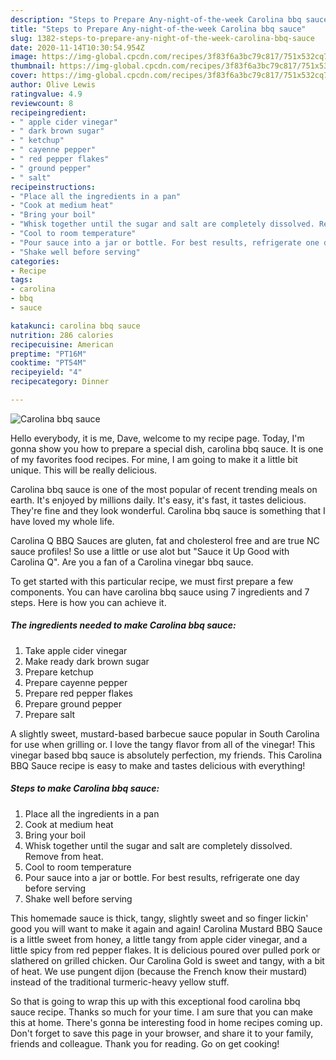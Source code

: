 ```yaml
---
description: "Steps to Prepare Any-night-of-the-week Carolina bbq sauce"
title: "Steps to Prepare Any-night-of-the-week Carolina bbq sauce"
slug: 1382-steps-to-prepare-any-night-of-the-week-carolina-bbq-sauce
date: 2020-11-14T10:30:54.954Z
image: https://img-global.cpcdn.com/recipes/3f83f6a3bc79c817/751x532cq70/carolina-bbq-sauce-recipe-main-photo.jpg
thumbnail: https://img-global.cpcdn.com/recipes/3f83f6a3bc79c817/751x532cq70/carolina-bbq-sauce-recipe-main-photo.jpg
cover: https://img-global.cpcdn.com/recipes/3f83f6a3bc79c817/751x532cq70/carolina-bbq-sauce-recipe-main-photo.jpg
author: Olive Lewis
ratingvalue: 4.9
reviewcount: 8
recipeingredient:
- " apple cider vinegar"
- " dark brown sugar"
- " ketchup"
- " cayenne pepper"
- " red pepper flakes"
- " ground pepper"
- " salt"
recipeinstructions:
- "Place all the ingredients in a pan"
- "Cook at medium heat"
- "Bring your boil"
- "Whisk together until the sugar and salt are completely dissolved. Remove from heat."
- "Cool to room temperature"
- "Pour sauce into a jar or bottle. For best results, refrigerate one day before serving"
- "Shake well before serving"
categories:
- Recipe
tags:
- carolina
- bbq
- sauce

katakunci: carolina bbq sauce 
nutrition: 286 calories
recipecuisine: American
preptime: "PT16M"
cooktime: "PT54M"
recipeyield: "4"
recipecategory: Dinner

---
```



![Carolina bbq sauce](https://img-global.cpcdn.com/recipes/3f83f6a3bc79c817/751x532cq70/carolina-bbq-sauce-recipe-main-photo.jpg)

Hello everybody, it is me, Dave, welcome to my recipe page. Today, I'm gonna show you how to prepare a special dish, carolina bbq sauce. It is one of my favorites food recipes. For mine, I am going to make it a little bit unique. This will be really delicious.

Carolina bbq sauce is one of the most popular of recent trending meals on earth. It's enjoyed by millions daily. It's easy, it's fast, it tastes delicious. They're fine and they look wonderful. Carolina bbq sauce is something that I have loved my whole life.

Carolina Q BBQ Sauces are gluten, fat and cholesterol free and are true NC sauce profiles! So use a little or use alot but &#34;Sauce it Up Good with Carolina Q&#34;. Are you a fan of a Carolina vinegar bbq sauce.


To get started with this particular recipe, we must first prepare a few components. You can have carolina bbq sauce using 7 ingredients and 7 steps. Here is how you can achieve it.

<!--inarticleads1-->

##### The ingredients needed to make Carolina bbq sauce:

1. Take  apple cider vinegar
1. Make ready  dark brown sugar
1. Prepare  ketchup
1. Prepare  cayenne pepper
1. Prepare  red pepper flakes
1. Prepare  ground pepper
1. Prepare  salt


A slightly sweet, mustard-based barbecue sauce popular in South Carolina for use when grilling or. I love the tangy flavor from all of the vinegar! This vinegar based bbq sauce is absolutely perfection, my friends. This Carolina BBQ Sauce recipe is easy to make and tastes delicious with everything! 

<!--inarticleads2-->

##### Steps to make Carolina bbq sauce:

1. Place all the ingredients in a pan
1. Cook at medium heat
1. Bring your boil
1. Whisk together until the sugar and salt are completely dissolved. Remove from heat.
1. Cool to room temperature
1. Pour sauce into a jar or bottle. For best results, refrigerate one day before serving
1. Shake well before serving


This homemade sauce is thick, tangy, slightly sweet and so finger lickin&#39; good you will want to make it again and again! Carolina Mustard BBQ Sauce is a little sweet from honey, a little tangy from apple cider vinegar, and a little spicy from red pepper flakes. It is delicious poured over pulled pork or slathered on grilled chicken. Our Carolina Gold is sweet and tangy, with a bit of heat. We use pungent dijon (because the French know their mustard) instead of the traditional turmeric-heavy yellow stuff. 

So that is going to wrap this up with this exceptional food carolina bbq sauce recipe. Thanks so much for your time. I am sure that you can make this at home. There's gonna be interesting food in home recipes coming up. Don't forget to save this page in your browser, and share it to your family, friends and colleague. Thank you for reading. Go on get cooking!
